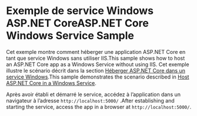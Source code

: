 # <a name="aspnet-core-windows-service-sample"></a><span data-ttu-id="8588c-101">Exemple de service Windows ASP.NET Core</span><span class="sxs-lookup"><span data-stu-id="8588c-101">ASP.NET Core Windows Service Sample</span></span>

<span data-ttu-id="8588c-102">Cet exemple montre comment héberger une application ASP.NET Core en tant que service Windows sans utiliser IIS.</span><span class="sxs-lookup"><span data-stu-id="8588c-102">This sample shows how to host an ASP.NET Core app as a Windows Service without using IIS.</span></span> <span data-ttu-id="8588c-103">Cet exemple illustre le scénario décrit dans la section [Héberger ASP.NET Core dans un service Windows](https://docs.microsoft.com/aspnet/core/host-and-deploy/windows-service).</span><span class="sxs-lookup"><span data-stu-id="8588c-103">This sample demonstrates the scenario described in [Host ASP.NET Core in a Windows Service](https://docs.microsoft.com/aspnet/core/host-and-deploy/windows-service).</span></span>

<span data-ttu-id="8588c-104">Après avoir établi et démarré le service, accédez à l’application dans un navigateur à l’adresse `http://localhost:5000/` .</span><span class="sxs-lookup"><span data-stu-id="8588c-104">After establishing and starting the service, access the app in a browser at `http://localhost:5000/`.</span></span>
